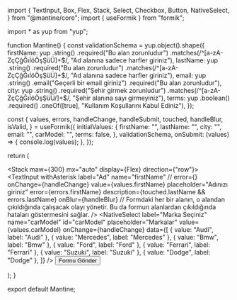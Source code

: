 import {
  TextInput,
  Box,
  Flex,
  Stack,
  Select,
  Checkbox,
  Button,
  NativeSelect,
} from "@mantine/core";
import { useFormik } from "formik";

import * as yup from "yup";

function Mantine() {
  const validationSchema = yup.object().shape({
    firstName: yup
      .string()
      .required("Bu alan zorunludur")
      .matches(/^[a-zA-ZçÇğĞıİöÖşŞüÜ]+$/, "Ad alanına sadece harfler giriniz"),
    lastName: yup
      .string()
      .required("Bu alan zorunludur")
      .matches(/^[a-zA-ZçÇğĞıİöÖşŞüÜ]+$/, "Ad alanına sadece harfler giriniz"),
    email: yup
      .string()
      .email("Geçerli bir email giriniz")
      .required("Bu alan zorunludur"),
    city: yup
      .string()
      .required("Şehir girmek zorunludur")
      .matches(/^[a-zA-ZçÇğĞıİöÖşŞüÜ/]+$/, "Şehir alanına sayı girmeyiniz"),
    terms: yup
      .boolean()
      .required()
      .oneOf([true], "Kullanım Koşullarını Kabul Ediniz"),
  });

  const {
    values,
    errors,
    handleChange,
    handleSubmit,
    touched,
    handleBlur,
    isValid,
  } = useFormik({
    initialValues: {
      firstName: "",
      lastName: "",
      city: "",
      email: "",
      carModel: "",
      terms: false,
    },
    validationSchema,
    onSubmit: (values) => {
      console.log(values);
    },
  });
 

  return (
    <div className="mantine">
      <form onSubmit={handleSubmit}>
        <Box maw={300} display={Flex}>
          <Stack maw={300} mx="auto" display={Flex} direction={"row"}>
            <TextInput
              withAsterisk
              label="Ad"
              name="firstName"
              //   error={}
              onChange={handleChange}
              value={values.firstName}
              placeholder="Adınızı giriniz"
              error={errors.firstName}
              description={touched.lastName && errors.lastName}
              onBlur={handleBlur} // Formdaki her bir alanın, o alandan çıkıldığında çalışacak olayı yönetir. Bu da formun alanlardan çıkıldığında hataları göstermesini sağlar.
            />
            <TextInput
              withAsterisk
              label="Soyad"
              name="lastName"
              onChange={handleChange}
              value={values.lastName}
              error={errors.lastName}
              placeholder="Soyadınızı Giriniz"
            />
          </Stack>
          <Stack>
            <TextInput
              withAsterisk
              label="Şehir"
              name="city"
              onChange={handleChange}
              value={values.city}
              placeholder="Şehrinizi Giriniz"
              error={errors.city}
            />
            <TextInput
              withAsterisk
              label="E-mail"
              name="email"
              onChange={handleChange}
              value={values.email}
              error={errors.email}
              placeholder="E-mailinizi giriniz"
            />
          </Stack>
          <Stack>
            <NativeSelect
              label="Marka Seçiniz"
              name="carModel"
              id="carModel"
              placeholder="Markalar"
              value={values.carModel}
              onChange={handleChange}
              data={[
                { value: "Audi", label: "Audi" },
                { value: "Mercedes", label: "Mercedes" },
                { value: "Bmw", label: "Bmw" },
                { value: "Ford", label: "Ford" },
                { value: "Ferrari", label: "Ferrari" },
                { value: "Suzuki", label: "Suzuki" },
                { value: "Dodge", label: "Dodge" },
              ]}
            />
            <Checkbox
              name="terms"
              checked={values.terms}
              onChange={handleChange}
              required
              label="Kullanım Koşullarını Kabul ediyorum"
            />
            <Button type="submit">Formu Gönder</Button>
          </Stack>
        </Box>
      </form>
    </div>
  );
}

export default Mantine;
